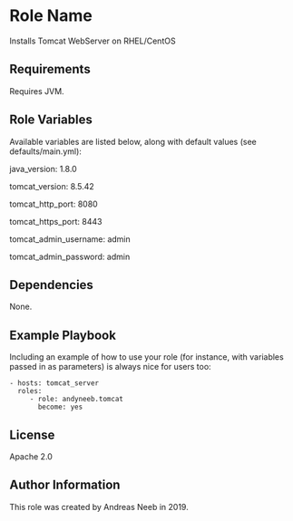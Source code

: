Role Name
=========

Installs Tomcat WebServer on RHEL/CentOS

Requirements
------------

Requires JVM.

Role Variables
--------------

Available variables are listed below, along with default values (see defaults/main.yml):

  java_version: 1.8.0

  tomcat_version: 8.5.42

  tomcat_http_port: 8080

  tomcat_https_port: 8443

  tomcat_admin_username: admin

  tomcat_admin_password: admin


Dependencies
------------

None.

Example Playbook
----------------

Including an example of how to use your role (for instance, with variables passed in as parameters) is always nice for users too:

    - hosts: tomcat_server
      roles:
         - role: andyneeb.tomcat
           become: yes

License
-------

Apache 2.0

Author Information
------------------

This role was created by Andreas Neeb in 2019.

